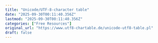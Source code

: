 ```yaml
---
title: "Unicode/UTF-8-character table"
date: "2025-09-30T00:11:40.356Z"
lastmod: "2025-09-30T00:11:40.356Z"
categories: ["Free Resources"]
original_url: "https://www.utf8-chartable.de/unicode-utf8-table.pl"
draft: false
---
```

